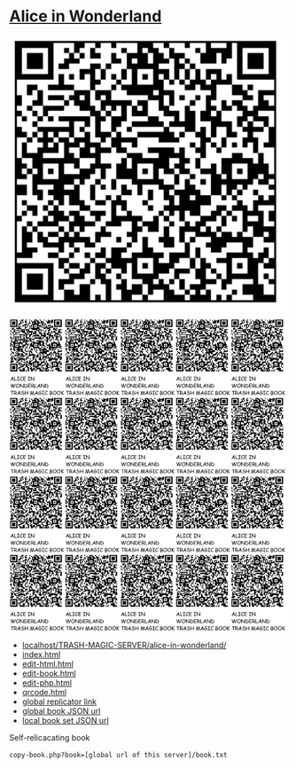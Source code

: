 # [Alice in Wonderland](https://github.com/LafeLabs/TRASH-MAGIC-SERVER/tree/main/alice-in-wonderland/)

![](qrcode.png)
![](qrcode-page.png)

 - [localhost/TRASH-MAGIC-SERVER/alice-in-wonderland/](http://localhost/TRASH-MAGIC-SERVER/alice-in-wonderland/)
 - [index.html](index.html)
 - [edit-html.html](edit-html.html)
 - [edit-book.html](edit-book.html)
 - [edit-php.html](edit-php.html)
 - [qrcode.html](qrcode.html)
 - [global replicator link](https://raw.githubusercontent.com/LafeLabs/TRASH-MAGIC-SERVER/refs/heads/main/alice-in-wonderland/php/replicator.txt)
 - [global book JSON url](https://raw.githubusercontent.com/LafeLabs/TRASH-MAGIC-SERVER/refs/heads/main/alice-in-wonderland/book.txt)
 - [local book set JSON url](book.txt)

Self-relicacating book

```
copy-book.php?book=[global url of this server]/book.txt
```